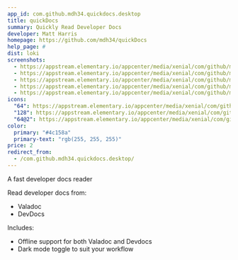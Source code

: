 ```yaml
---
app_id: com.github.mdh34.quickdocs.desktop
title: quickDocs
summary: Quickly Read Developer Docs
developer: Matt Harris
homepage: https://github.com/mdh34/quickDocs
help_page: #
dist: loki
screenshots:
  - https://appstream.elementary.io/appcenter/media/xenial/com/github/mdh34.quickdocs.desktop/84AF23BED97ECD374B8371A7E5EF2D56/screenshots/image-1_orig.png
  - https://appstream.elementary.io/appcenter/media/xenial/com/github/mdh34.quickdocs.desktop/84AF23BED97ECD374B8371A7E5EF2D56/screenshots/image-2_orig.png
  - https://appstream.elementary.io/appcenter/media/xenial/com/github/mdh34.quickdocs.desktop/84AF23BED97ECD374B8371A7E5EF2D56/screenshots/image-3_orig.png
  - https://appstream.elementary.io/appcenter/media/xenial/com/github/mdh34.quickdocs.desktop/84AF23BED97ECD374B8371A7E5EF2D56/screenshots/image-4_orig.png
  - https://appstream.elementary.io/appcenter/media/xenial/com/github/mdh34.quickdocs.desktop/84AF23BED97ECD374B8371A7E5EF2D56/screenshots/image-5_orig.png
icons:
  "64": https://appstream.elementary.io/appcenter/media/xenial/com/github/mdh34.quickdocs.desktop/84AF23BED97ECD374B8371A7E5EF2D56/icons/64x64/com.github.mdh34.quickdocs_com.github.mdh34.quickdocs.png
  "128": https://appstream.elementary.io/appcenter/media/xenial/com/github/mdh34.quickdocs.desktop/84AF23BED97ECD374B8371A7E5EF2D56/icons/128x128/com.github.mdh34.quickdocs_com.github.mdh34.quickdocs.png
  "64@2": https://appstream.elementary.io/appcenter/media/xenial/com/github/mdh34.quickdocs.desktop/84AF23BED97ECD374B8371A7E5EF2D56/icons/64x64@2/com.github.mdh34.quickdocs_com.github.mdh34.quickdocs.png
color:
  primary: "#4c158a"
  primary-text: "rgb(255, 255, 255)"
price: 2
redirect_from:
  - /com.github.mdh34.quickdocs.desktop/
---
```


<p>A fast developer docs reader</p>
<p>Read developer docs from:</p>
<ul>
  <li>Valadoc</li>
  <li>DevDocs</li>
</ul>
<p>Includes:</p>
<ul>
  <li>Offline support for both Valadoc and Devdocs</li>
  <li>Dark mode toggle to suit your workflow</li>
</ul>